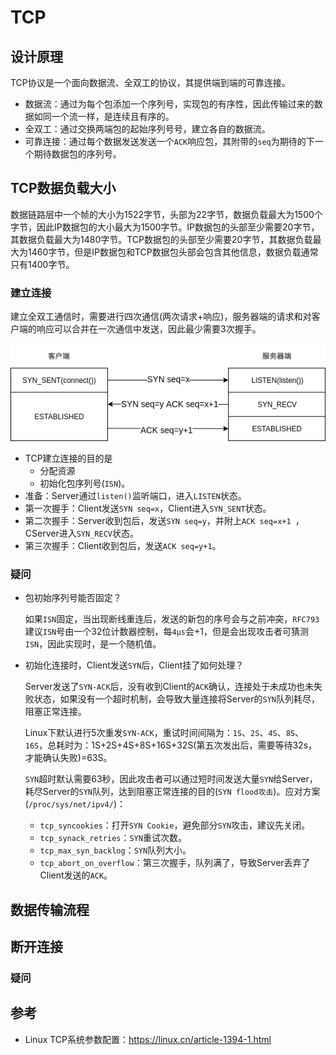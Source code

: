 # TCP

## 设计原理

TCP协议是一个面向数据流、全双工的协议，其提供端到端的可靠连接。

- 数据流：通过为每个包添加一个序列号，实现包的有序性，因此传输过来的数据如同一个流一样，是连续且有序的。
- 全双工：通过交换两端包的起始序列号号，建立各自的数据流。
- 可靠连接：通过每个数据发送发送一个`ACK`响应包，其附带的`seq`为期待的下一个期待数据包的序列号。

## TCP数据负载大小

数据链路层中一个帧的大小为1522字节，头部为22字节，数据负载最大为1500个字节，因此IP数据包的大小最大为1500字节。IP数据包的头部至少需要20字节，其数据负载最大为1480字节。TCP数据包的头部至少需要20字节，其数据负载最大为1460字节，但是IP数据包和TCP数据包头部会包含其他信息，数据负载通常只有1400字节。

### 



### 建立连接

建立全双工通信时，需要进行四次通信(两次请求+响应)，服务器端的请求和对客户端的响应可以合并在一次通信中发送，因此最少需要3次握手。

![三次握手流程](raw/三次握手流程.png)

- TCP建立连接的目的是
  - 分配资源
  - 初始化包序列号(`ISN`)。
- 准备：Server通过`listen()`监听端口，进入`LISTEN`状态。
- 第一次握手：Client发送`SYN seq=x`，Client进入`SYN_SENT`状态。
- 第二次握手：Server收到包后，发送`SYN seq=y`，并附上`ACK seq=x+1 `，CServer进入`SYN_RECV`状态。
- 第三次握手：Client收到包后，发送`ACK seq=y+1`。

### 疑问

- 包初始序列号能否固定？

  如果`ISN`固定，当出现断线重连后，发送的新包的序号会与之前冲突，`RFC793`建议`ISN`号由一个32位计数器控制，每`4μs`会+1，但是会出现攻击者可猜测`ISN`，因此实现时，是一个随机值。

- 初始化连接时，Client发送`SYN`后，Client挂了如何处理？

  Server发送了`SYN-ACK`后，没有收到Client的`ACK`确认，连接处于未成功也未失败状态，如果没有一个超时机制，会导致大量连接将Server的`SYN`队列耗尽，阻塞正常连接。

  Linux下默认进行5次重发`SYN-ACK`，重试时间间隔为：`1S`、`2S`、`4S`、`8S`、`16S`，总耗时为：1S+2S+4S+8S+16S+32S(第五次发出后，需要等待32s，才能确认失败)=63S。

  `SYN`超时默认需要63秒，因此攻击者可以通过短时间发送大量`SYN`给Server，耗尽Server的`SYN`队列，达到阻塞正常连接的目的(`SYN flood攻击`)。应对方案(`/proc/sys/net/ipv4/`)：

  - `tcp_syncookies`：打开`SYN Cookie`，避免部分`SYN`攻击，建议先关闭。
  - `tcp_synack_retries`：`SYN`重试次数。
  - `tcp_max_syn_backlog`：`SYN`队列大小。
  - `tcp_abort_on_overflow`：第三次握手，队列满了，导致Server丢弃了Client发送的`ACK`。

## 数据传输流程



## 断开连接

### 疑问

## 参考

- Linux TCP系统参数配置：https://linux.cn/article-1394-1.html